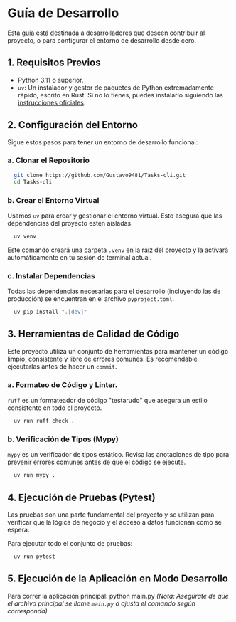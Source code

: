 # Guía de Desarrollo

Esta guía está destinada a desarrolladores que deseen contribuir al proyecto, o para configurar el entorno de desarrollo desde cero.

## 1. Requisitos Previos

-   Python 3.11 o superior.
-   `uv`: Un instalador y gestor de paquetes de Python extremadamente rápido, escrito en Rust. Si no lo tienes, puedes instalarlo
      siguiendo las [instrucciones oficiales](https://github.com/astral-sh/uv).

## 2. Configuración del Entorno

Sigue estos pasos para tener un entorno de desarrollo funcional:

### a. Clonar el Repositorio
```bash
  git clone https://github.com/Gustavo9481/Tasks-cli.git
  cd Tasks-cli
```

### b. Crear el Entorno Virtual

Usamos `uv` para crear y gestionar el entorno virtual. Esto asegura que las dependencias del proyecto estén aisladas.
```bash
  uv venv
```

Este comando creará una carpeta `.venv` en la raíz del proyecto y la activará automáticamente en tu sesión de terminal actual.

### c. Instalar Dependencias

Todas las dependencias necesarias para el desarrollo (incluyendo las de producción) se encuentran en el archivo `pyproject.toml`.

```bash
  uv pip install ".[dev]"
```


## 3. Herramientas de Calidad de Código

Este proyecto utiliza un conjunto de herramientas para mantener un código limpio, consistente y libre de errores comunes. Es recomendable ejecutarlas antes de hacer un `commit`.

### a. Formateo de Código y Linter.

`ruff` es un formateador de código "testarudo" que asegura un estilo consistente en todo el proyecto.
```bash
  uv run ruff check .
```

### b. Verificación de Tipos (Mypy)

`mypy` es un verificador de tipos estático. Revisa las anotaciones de tipo para prevenir errores comunes antes de que el código se ejecute.
```bash
  uv run mypy .
```

## 4. Ejecución de Pruebas (Pytest)

Las pruebas son una parte fundamental del proyecto y se utilizan para verificar
que la lógica de negocio y el acceso a datos funcionan como se espera.

Para ejecutar todo el conjunto de pruebas:

```bash
  uv run pytest
```

## 5. Ejecución de la Aplicación en Modo Desarrollo

Para correr la aplicación principal:
  python main.py
*(Nota: Asegúrate de que el archivo principal se llame `main.py` o ajusta el comando según corresponda).*
